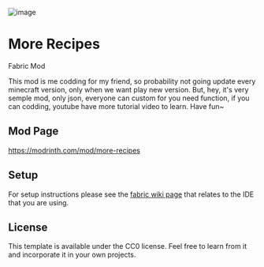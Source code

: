 ![image]()
# More Recipes
Fabric Mod

This mod is me codding for my friend, so probability not going update every minecraft version, only when we want play new version. But, hey, it's very semple mod, only json, everyone can custom for you need 
function, if you can codding, youtube have more tutorial video to learn. 
Have fun~



## Mod Page
https://modrinth.com/mod/more-recipes

## Setup
For setup instructions please see the [fabric wiki page](https://fabricmc.net/wiki/tutorial:setup) that relates to the IDE that you are using.

## License
This template is available under the CC0 license. Feel free to learn from it and incorporate it in your own projects.
